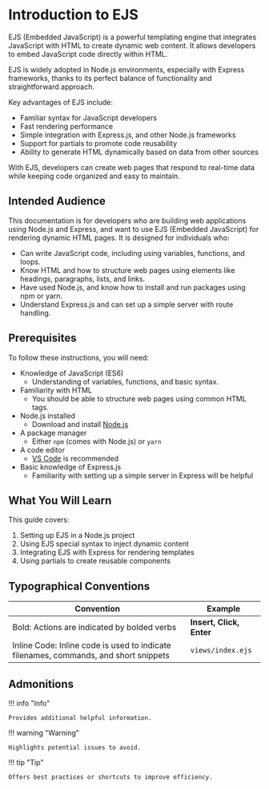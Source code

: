 
# Introduction to EJS

EJS (Embedded JavaScript) is a powerful templating engine that integrates JavaScript with HTML to create dynamic web content. It allows developers to embed JavaScript code directly within HTML.

EJS is widely adopted in Node.js environments, especially with Express frameworks, thanks to its perfect balance of functionality and straightforward approach.

Key advantages of EJS include:

- Familiar syntax for JavaScript developers
- Fast rendering performance
- Simple integration with Express.js, and other Node.js frameworks
- Support for partials to promote code reusability
- Ability to generate HTML dynamically based on data from other sources

With EJS, developers can create web pages that respond to real-time data while keeping code organized and easy to maintain.

## Intended Audience

This documentation is for developers who are building web applications using Node.js and Express, and want to use EJS (Embedded JavaScript) for rendering dynamic HTML pages. It is designed for individuals who:

- Can write JavaScript code, including using variables, functions, and loops.
- Know HTML and how to structure web pages using elements like headings, paragraphs, lists, and links.
- Have used Node.js, and know how to install and run packages using npm or yarn.
- Understand Express.js and can set up a simple server with route handling.

## Prerequisites

To follow these instructions, you will need:

- Knowledge of JavaScript (ES6) 
    - Understanding of variables, functions, and basic syntax.
- Familiarity with HTML 
    - You should be able to structure web pages using common HTML tags.
- Node.js installed 
    - Download and install [Node.js](https://nodejs.org/en)
- A package manager 
    - Either `npm` (comes with Node.js) or `yarn`
- A code editor 
    - [VS Code](https://code.visualstudio.com/) is recommended
- Basic knowledge of Express.js 
    - Familiarity with setting up a simple server in Express will be helpful

## What You Will Learn

This guide covers:

1. Setting up EJS in a Node.js project
2. Using EJS special syntax to inject dynamic content
3. Integrating EJS with Express for rendering templates
4. Using partials to create reusable components

## Typographical Conventions

| Convention                                     | Example                 |
| ---------------------------------------------- | ----------------------- |
| Bold: Actions are indicated by bolded verbs | **Insert, Click, Enter**|
| Inline Code: Inline code is used to indicate filenames, commands, and short snippets | `views/index.ejs` |

## Admonitions

!!! info "Info"

    Provides additional helpful information.

!!! warning "Warning"

    Highlights potential issues to avoid.

!!! tip "Tip"

    Offers best practices or shortcuts to improve efficiency.
